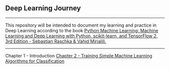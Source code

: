 ## Deep Learning Journey
-------------------------------------------
This repository will be intended to document my learning and practice in Deep Learning according to the book [Python Machine Learning: Machine Learning and Deep Learning with Python, scikit-learn, and TensorFlow 2, 3rd Edition - Sebastian Raschka & Vahid Mirjalili.](https://www.amazon.com.br/Python-Machine-Learning-scikit-learn-TensorFlow-ebook/dp/B07VBLX2W7/ref=asc_df_B07VBLX2W7/?tag=googleshopp00-20&linkCode=df0&hvadid=379738478788&hvpos=&hvnetw=g&hvrand=1713978388550880725&hvpone=&hvptwo=&hvqmt=&hvdev=c&hvdvcmdl=&hvlocint=&hvlocphy=1031613&hvtargid=pla-849792925347&psc=1)

---------------------------------------------

Chapter 1 - Introduction
[Chapter 2 - Training Simple Machine Learning Algorithms for Classification]()
